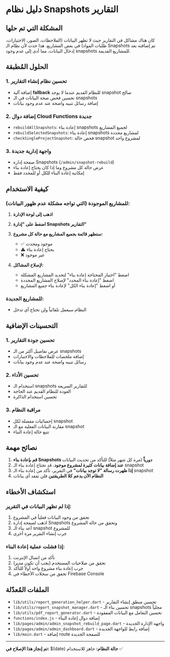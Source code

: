 # دليل نظام Snapshots التقارير

## المشكلة التي تم حلها

كان هناك مشاكل في التقارير حيث لا تظهر البيانات (الملاحظات، الصور، الاختبارات، طلبات المواد) في بعض المشاريع. هذا حدث لأن نظام الـ Snapshots تم إضافته بعد إدخال البيانات، مما أدى إلى عدم وجود snapshots للمشاريع القديمة.

## الحلول المُطبقة

### 1. تحسين نظام إنشاء التقارير
- إضافة آلية **fallback** للنظام القديم عندما لا يوجد snapshot صالح
- تحسين فحص صحة البيانات في الـ snapshots
- إضافة رسائل تنبيه واضحة عند عدم وجود بيانات

### 2. إضافة دوال Cloud Functions جديدة
- `rebuildAllSnapshots`: إعادة بناء snapshots لجميع المشاريع
- `rebuildSelectedSnapshots`: إعادة بناء snapshots لمشاريع محددة
- `checkSingleProjectSnapshot`: فحص حالة snapshot لمشروع واحد

### 3. واجهة إدارية جديدة
- صفحة إدارة Snapshots (`/admin/snapshot-rebuild`)
- عرض حالة كل مشروع وما إذا كان يحتاج إعادة بناء
- إمكانية إعادة البناء للكل أو للمحدد فقط

## كيفية الاستخدام

### للمشاريع الموجودة (التي تواجه مشكلة عدم ظهور البيانات):

1. **اذهب إلى لوحة الإدارة**
2. **اضغط على "إدارة Snapshots التقارير"**
3. **ستظهر قائمة بجميع المشاريع مع حالة كل مشروع:**
   - ✅ موجود ومحدث
   - ⚠️ يحتاج إعادة بناء
   - ❌ غير موجود

4. **لإصلاح المشاكل:**
   - اضغط "اختيار المحتاجة إعادة بناء" لتحديد المشاريع المشكلة
   - اضغط "إعادة بناء المحدد" لإصلاح المشاريع المحددة
   - أو اضغط "إعادة بناء الكل" لإعادة بناء جميع المشاريع

### للمشاريع الجديدة:
- النظام سيعمل تلقائياً ولن تحتاج أي تدخل

## التحسينات الإضافية

### 1. تحسين جودة التقارير
- عرض تفاصيل أكثر من الـ snapshots
- إضافة ملخصات للملاحظات والاختبارات
- رسائل تنبيه واضحة عند عدم وجود بيانات

### 2. تحسين الأداء
- استخدام الـ snapshots للتقارير السريعة
- العودة للنظام القديم عند الحاجة
- تحسين استخدام الذاكرة

### 3. مراقبة النظام
- إحصائيات مفصلة لكل snapshot
- مقارنة البيانات الفعلية مع الـ snapshot
- تتبع حالة إعادة البناء

## نصائح مهمة

1. **قم بإعادة بناء Snapshots دورياً** (مرة كل شهر مثلاً) للتأكد من تحديث البيانات
2. **عند إضافة بيانات كثيرة لمشروع موجود**، قد تحتاج إعادة بناء الـ snapshot
3. **إذا ظهرت رسالة "لا توجد بيانات"** في التقرير، تأكد من إعادة بناء الـ snapshot
4. **النظام الآن يدعم كلا الطريقتين** فلن تفقد أي بيانات

## استكشاف الأخطاء

### إذا لم تظهر البيانات في التقرير:
1. تحقق من وجود البيانات فعلياً في المشروع
2. اذهب لصفحة إدارة Snapshots وتحقق من حالة المشروع
3. أعد بناء الـ snapshot للمشروع
4. جرب إنشاء التقرير مرة أخرى

### إذا فشلت عملية إعادة البناء:
1. تأكد من اتصال الإنترنت
2. تحقق من صلاحيات المستخدم (يجب أن تكون مدير)
3. جرب إعادة بناء مشروع واحد أولاً للتأكد
4. تحقق من سجلات الأخطاء في Firebase Console

## الملفات المُعدّلة

- `lib/utils/report_generation_helper.dart` - تحسين منطق إنشاء التقارير
- `lib/utils/report_snapshot_manager.dart` - تحسين بناء الـ snapshots محلياً  
- `lib/utils/pdf_report_generator.dart` - تحسين التعامل مع البيانات المفقودة
- `functions/index.js` - إضافة دوال إعادة البناء
- `lib/pages/admin/admin_snapshot_rebuild_page.dart` - واجهة الإدارة الجديدة
- `lib/pages/admin/admin_dashboard.dart` - إضافة رابط للواجهة الجديدة
- `lib/main.dart` - إضافة route للصفحة الجديدة

---

**تم إنجاز هذا الإصلاح في:** $(date)
**حالة النظام:** جاهز للاستخدام ✅
